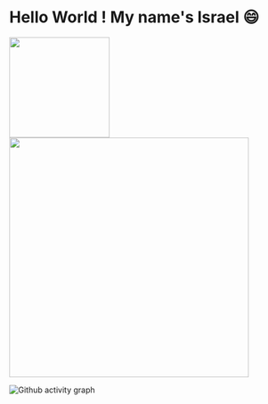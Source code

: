  # Hello World ! My name's Israel :smile:
<div> 
<img height="180em"  src="https://github-readme-stats.vercel.app/api?username=Khaldewey&show_icons=true&theme=transparent"/> 
</div> 
<img width="430"src="https://github-readme-stats.vercel.app/api/top-langs/?username=Khaldewey&langs_count=8)](https://github.com/Khaldewey/github-readme-stats"/>

![Github activity graph](https://github-readme-activity-graph.cyclic.app/graph?username=Khaldewey&theme=gotham)
          


 








